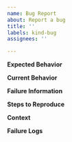 ```yaml
---
name: Bug Report
about: Report a bug
title: ''
labels: kind-bug
assignees: ''

---
```


<!-- Please use this template while reporting a bug and provide as much info as possible. Not doing so may result in your bug not being addressed in a timely manner. Thanks!-->

**Expected Behavior**

**Current Behavior**

**Failure Information**

<!-- Use verbose outputs to capture any debug information and paste into a code block -->

**Steps to Reproduce**

<!-- Provide detailed steps for reproducing using a numbered list when possible -->

**Context**

<!-- Please provide any relevant information about your setup. This is important in case the issue is not reproducible except for under certain conditions.

* Version of project.
* Version of dependencies.
* Version of operating system. -->

**Failure Logs**

<!-- Please include any relevant log snippets or files here.

* Use verbose outputs to capture any debug information.
* Paste into a code block. -->
